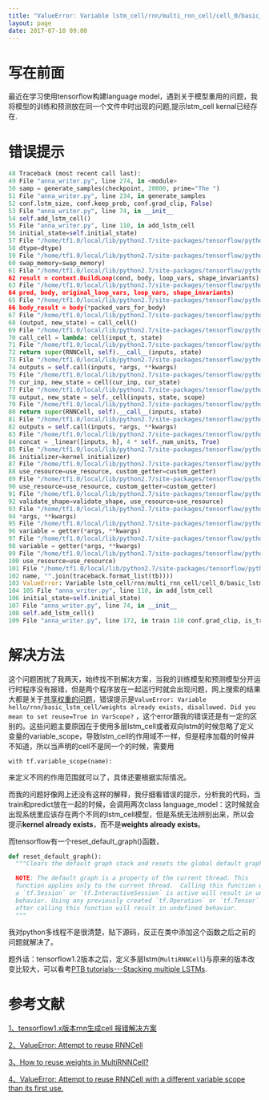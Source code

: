 ```yaml
---
title: "ValueError: Variable lstm_cell/rnn/multi_rnn_cell/cell_0/basic_lstm_cell/kernel already exists."
layout: page
date: 2017-07-10 09:00
---
```

# 写在前面
最近在学习使用tensorflow构建language model，遇到关于模型重用的问题，我将模型的训练和预测放在同一个文件中时出现的问题,提示lstm_cell kernal已经存在.

# 错误提示
```python
48 Traceback (most recent call last): 
49 File "anna_writer.py", line 274, in <module> 
50 samp = generate_samples(checkpoint, 20000, prime="The ") 
51 File "anna_writer.py", line 234, in generate_samples 
52 conf.lstm_size, conf.keep_prob, conf.grad_clip, False) 
53 File "anna_writer.py", line 74, in __init__ 
54 self.add_lstm_cell() 
55 File "anna_writer.py", line 110, in add_lstm_cell 
56 initial_state=self.initial_state) 
57 File "/home/tf1.0/local/lib/python2.7/site-packages/tensorflow/python/ops/rnn.py", line 574, ii n dynamic_rnn 
58 dtype=dtype) 
59 File "/home/tf1.0/local/lib/python2.7/site-packages/tensorflow/python/ops/rnn.py", line 737, ii n _dynamic_rnn_loop 
60 swap_memory=swap_memory) 
61 File "/home/tf1.0/local/lib/python2.7/site-packages/tensorflow/python/ops/control_flow_ops.py"" , line 2770, in while_loop 
62 result = context.BuildLoop(cond, body, loop_vars, shape_invariants) 
63 File "/home/tf1.0/local/lib/python2.7/site-packages/tensorflow/python/ops/control_flow_ops.py"" , line 2599, in BuildLoop 
64 pred, body, original_loop_vars, loop_vars, shape_invariants) 
65 File "/home/tf1.0/local/lib/python2.7/site-packages/tensorflow/python/ops/control_flow_ops.py"" , line 2549, in _BuildLoop 
66 body_result = body(*packed_vars_for_body) 
67 File "/home/tf1.0/local/lib/python2.7/site-packages/tensorflow/python/ops/rnn.py", line 722, ii n _time_step 
68 (output, new_state) = call_cell() 
69 File "/home/tf1.0/local/lib/python2.7/site-packages/tensorflow/python/ops/rnn.py", line 708, ii n <lambda> 
70 call_cell = lambda: cell(input_t, state) 
71 File "/home/tf1.0/local/lib/python2.7/site-packages/tensorflow/python/ops/rnn_cell_impl.py", ll ine 180, in __call__ 
72 return super(RNNCell, self).__call__(inputs, state) 
73 File "/home/tf1.0/local/lib/python2.7/site-packages/tensorflow/python/layers/base.py", line 444 1, in __call__ 
74 outputs = self.call(inputs, *args, **kwargs) 
75 File "/home/tf1.0/local/lib/python2.7/site-packages/tensorflow/python/ops/rnn_cell_impl.py", l ine 916, in call 
76 cur_inp, new_state = cell(cur_inp, cur_state) 
77 File "/home/tf1.0/local/lib/python2.7/site-packages/tensorflow/python/ops/rnn_cell_impl.py", l ine 752, in __call__ 
78 output, new_state = self._cell(inputs, state, scope) 
79 File "/home/tf1.0/local/lib/python2.7/site-packages/tensorflow/python/ops/rnn_cell_impl.py", l ine 180, in __call__ 
80 return super(RNNCell, self).__call__(inputs, state) 
81 File "/home/tf1.0/local/lib/python2.7/site-packages/tensorflow/python/layers/base.py", line 44 1, in __call__ 
82 outputs = self.call(inputs, *args, **kwargs) 
83 File "/home/tf1.0/local/lib/python2.7/site-packages/tensorflow/python/ops/rnn_cell_impl.py", l ine 383, in call 
84 concat = _linear([inputs, h], 4 * self._num_units, True) 
85 File "/home/tf1.0/local/lib/python2.7/site-packages/tensorflow/python/ops/rnn_cell_impl.py", l ine 1017, in _linear 
86 initializer=kernel_initializer) 
87 File "/home/tf1.0/local/lib/python2.7/site-packages/tensorflow/python/ops/variable_scope.py", line 1065, in get_variable 
88 use_resource=use_resource, custom_getter=custom_getter) 
89 File "/home/tf1.0/local/lib/python2.7/site-packages/tensorflow/python/ops/variable_scope.py", line 962, in get_variable 
90 use_resource=use_resource, custom_getter=custom_getter) 
91 File "/home/tf1.0/local/lib/python2.7/site-packages/tensorflow/python/ops/variable_scope.py", line 360, in get_variable 
92 validate_shape=validate_shape, use_resource=use_resource) 
93 File "/home/tf1.0/local/lib/python2.7/site-packages/tensorflow/python/ops/variable_scope.py", line 1405, in wrapped_custom_getter 
94 *args, **kwargs) 
95 File "/home/tf1.0/local/lib/python2.7/site-packages/tensorflow/python/ops/rnn_cell_impl.py", l ine 183, in _rnn_get_variable 
96 variable = getter(*args, **kwargs) 
97 File "/home/tf1.0/local/lib/python2.7/site-packages/tensorflow/python/ops/rnn_cell_impl.py", l ine 183, in _rnn_get_variable 
98 variable = getter(*args, **kwargs) 
99 File "/home/tf1.0/local/lib/python2.7/site-packages/tensorflow/python/ops/variable_scope.py", line 352, in _true_getter 
100 use_resource=use_resource) 
101 File "/home/tf1.0/local/lib/python2.7/site-packages/tensorflow/python/ops/variable_scope.py", line 664, in _get_single_variable 
102 name, "".join(traceback.format_list(tb)))) 
103 ValueError: Variable lstm_cell/rnn/multi_rnn_cell/cell_0/basic_lstm_cell/kernel already exists, disallowed. Did you mean to set reuse=True in VarScope? Originally defined at:
104 105 File "anna_writer.py", line 110, in add_lstm_cell 
106 initial_state=self.initial_state) 
107 File "anna_writer.py", line 74, in __init__ 
108 self.add_lstm_cell() 
109 File "anna_writer.py", line 172, in train 110 conf.grad_clip, is_training=True)
```

# 解决方法
这个问题困扰了我两天，始终找不到解决方案，当我的训练模型和预测模型分开运行时程序没有报错，但是两个程序放在一起运行时就会出现问题，网上搜索的结果大都是关于[共享权重的问题](https://stackoverflow.com/questions/43957967/tensorflow-v1-1-0-multi-rnn-basiclstmcell-error-reuse-parameter-python-3-5)，错误提示是```ValueError: Variable hello/rnn/basic_lstm_cell/weights already exists, disallowed. Did you mean to set reuse=True in VarScope?```
，这个error跟我的错误还是有一定的区别的。这些问题主要原因在于使用多层lstm_cell或者双向lstm的时候忽略了定义变量的variable_scope，导致lstm_cell的作用域不一样，但是程序加载的时候并不知道，所以当声明的cell不是同一个的时候，需要用
```
with tf.variable_scope(name):
```
来定义不同的作用范围就可以了，具体还要根据实际情况。

而我的问题好像网上还没有这样的解释，我仔细看错误的提示，分析我的代码，当train和predict放在一起的时候，会调用两次class language_model：这时候就会出现系统里应该存在两个不同的lstm_cell模型，但是系统无法辨别出来，所以会提示**kernel already exists**，而不是**weights already exists**。

而tensorflow有一个reset_default_graph()函数，

```python
def reset_default_graph():
  """Clears the default graph stack and resets the global default graph.

  NOTE: The default graph is a property of the current thread. This
  function applies only to the current thread.  Calling this function while
  a `tf.Session` or `tf.InteractiveSession` is active will result in undefined
  behavior. Using any previously created `tf.Operation` or `tf.Tensor` objects
  after calling this function will result in undefined behavior.
  """
```
我对python多线程不是很清楚，贴下源码，反正在类中添加这个函数之后之前的问题就解决了。

题外话：tensorflow1.2版本之后，定义多层lstm(```MultiRNNCell```)与原来的版本改变比较大，可以看考[PTB tutorials---Stacking multiple LSTMs](https://www.tensorflow.org/tutorials/recurrent#recurrent-neural-networks).

# 参考文献

[1、tensorflow1.x版本rnn生成cell 报错解决方案](http://blog.csdn.net/u014283248/article/details/64440268)

[2、ValueError: Attempt to reuse RNNCell](http://www.cnblogs.com/max-hu/p/7101164.html)

[3、How to reuse weights in MultiRNNCell?](https://stackoverflow.com/questions/43935609/how-to-reuse-weights-in-multirnncell)

[4、ValueError: Attempt to reuse RNNCell with a different variable scope than its first use.](https://github.com/tensorflow/tensorflow/issues/8191)